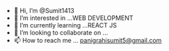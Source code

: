 - 👋 Hi, I’m @Sumit1413
- 👀 I’m interested in ...WEB DEVELOPMENT 
- 🌱 I’m currently learning ...REACT JS
- 💞️ I’m looking to collaborate on ...
- 📫 How to reach me ... panigrahisumit5@gmail.com

<!---
Sumit1413/Sumit1413 is a ✨ special ✨ repository because its `README.md` (this file) appears on your GitHub profile.
You can click the Preview link to take a look at your changes.
--->
